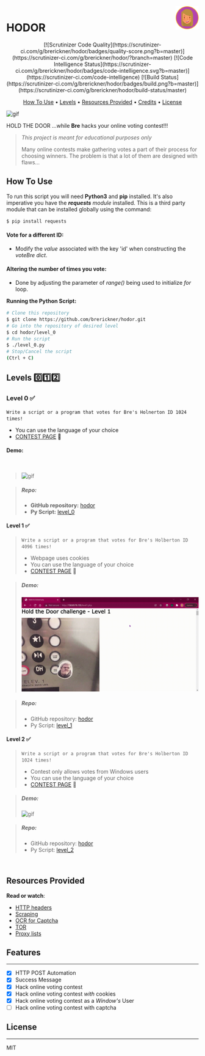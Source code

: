 <a href="https://github.com/brerickner/">
    <img src="bre_favi.png" alt="Bre" title="Bre's Github" align="right" height="60" />
</a> 

# HODOR
<p align="center">
[![Scrutinizer Code Quality](https://scrutinizer-ci.com/g/brerickner/hodor/badges/quality-score.png?b=master)](https://scrutinizer-ci.com/g/brerickner/hodor/?branch=master)
[![Code Intelligence Status](https://scrutinizer-ci.com/g/brerickner/hodor/badges/code-intelligence.svg?b=master)](https://scrutinizer-ci.com/code-intelligence)
[![Build Status](https://scrutinizer-ci.com/g/brerickner/hodor/badges/build.png?b=master)](https://scrutinizer-ci.com/g/brerickner/hodor/build-status/master)
</p>

<p align="center">
<a href="#how-to-use">How To Use</a> •
  <a href="#levels">Levels</a> •
  <a href="#resources-provided">Resources Provided</a> •
  <a href="#credits">Credits</a> •
  <a href="#license">License</a>
</p>

![gif](https://s3.amazonaws.com/intranet-projects-files/holbertonschool-higher-level_programming+/261/giphy_hodor.gif)



HOLD THE DOOR ...while **Bre** hacks your online voting contest!!!  

> _This project is meant for educational purposes only_
>
> Many online contests make gathering votes a part of their process for choosing winners. The problem is that a lot of them are designed with flaws… 

##  How To Use

To run this script you will need **Python3** and **pip** installed. It's also imperative you have the ***requests*** *module* installed. This is a third party module that can be installed globally using the command:

```bash
$ pip install requests
```
####  **Vote for a different ID:**   
* Modify the *value* associated with the key 'id' when constructing the *voteBre dict*.

####  **Altering the number of times you vote:**
* Done by adjusting the parameter of *range()* being used to initialize *for* loop. 


**Running the Python Script:**
```bash
# Clone this repository
$ git clone https://github.com/brerickner/hodor.git
# Go into the repository of desired level
$ cd hodor/level_0
# Run the script
$ ./level_0.py
# Stop/Cancel the script
(Ctrl + C)
```

##  Levels :zero::one::two:
###  Level 0 :white_check_mark:  

`Write a script or a program that votes for Bre's Holnerton ID 1024 times!`
* You can use the language of your choice
* [CONTEST PAGE](http://158.69.76.135/level0.php) :checkered_flag:  

#### Demo: 
&nbsp;
>
> ![gif](level_0/level_0_Demo.gif)

> ##### **Repo:**
>
> - **GitHub repository:** [hodor](https://github.com/brerickner/hodor)
> - **Py Script:** [level_0](https://github.com/brerickner/hodor/blob/master/level_0/level_0.py)   



####  Level 1 :white_check_mark:

> `Write a script or a program that votes for Bre's Holberton ID 4096 times!`
>
> *   Webpage uses cookies
> *   You can use the language of your choice
> *   [CONTEST PAGE](http://158.69.76.135/level1.php) :checkered_flag:

> ##### Demo:  &nbsp;  
>
> ![gif](level_1/Level_1.gif)

> ##### Repo:
>
> - GitHub repository: [hodor](https://github.com/brerickner/hodor)
> - Py Script: [level_1](https://github.com/brerickner/hodor/blob/master/level_1/level1.py)



####  Level 2 :white_check_mark:

> `Write a script or a program that votes for Bre's Holberton ID 1024 times! `
>
>
> *   Contest only allows votes from Windows users
> *   You can use the language of your choice
> *   [CONTEST PAGE](http://158.69.76.135/level2.php) :checkered_flag:

> #####  Demo:  
>
> ![gif](level_2/demo_level_2.gif)

> #####  Repo:
>
> *   GitHub repository: [hodor](https://github.com/brerickner/hodor)
> *   Py Script: [level_2](https://github.com/brerickner/hodor/blob/master/level_2/level_2.py)

&nbsp;  


##  Resources Provided

**Read or watch**:

*   [HTTP headers](https://www.google.com/search?q=http+headers+explained+post&oq=http+headers+explained+post)
*   [Scraping](/rltoken/L2HhLK0iyncmurlkigh5yw "Scraping")
*   [OCR for Captcha](https://www.google.com/search?q=solving+captcha+with+ocr)
*   [TOR](https://www.google.com/search?q=tor)
*   [Proxy lists](https://www.google.com/search?q=proxy+lists)

##  Features
---

- [x] HTTP POST Automation
- [x] Success Message
- [x] Hack online voting contest
- [x] Hack online voting contest *with* cookies
- [x] Hack online voting contest as a *Window's* User
- [ ] Hack online voting contest with captcha
##  License
---  

MIT  


